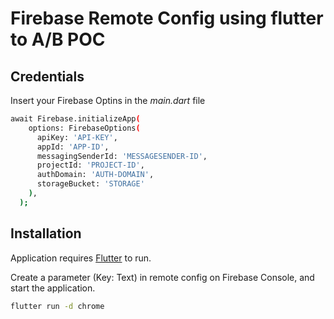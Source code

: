# Firebase Remote Config using flutter to A/B POC

## Credentials

Insert your Firebase Optins in the _main.dart_ file

```sh
await Firebase.initializeApp(
    options: FirebaseOptions(
      apiKey: 'API-KEY',
      appId: 'APP-ID',
      messagingSenderId: 'MESSAGESENDER-ID',
      projectId: 'PROJECT-ID',
      authDomain: 'AUTH-DOMAIN',
      storageBucket: 'STORAGE'
    ),
  );
```

## Installation

Application requires [Flutter](https://flutter.dev/) to run.

Create a parameter (Key: Text) in remote config on Firebase Console, and start the application.

```sh
flutter run -d chrome
```